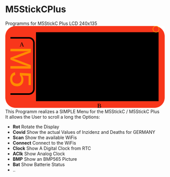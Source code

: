 # M5StickCPlus
Programms for M5StickC Plus LCD 240x135<br/>
![My Pic](_img/M5StickCPlus.svg)<br/>
This Programm realizes a SIMPLE Menu for the M5StickC / M5StickC Plus<br/>
It allows the User to scroll a long the Options:
<ul>
  <li><b>Rot</b>     Rotate the Display</li>
  <li><b>Covid</b>   Show the actual Values of Inzidenz and Deaths for GERMANY</li>
  <li><b>Scan</b>   Show the available WiFis</li>
  <li><b>Connect</b> Connect to the WiFis </li>
  <li><b>Clock</b>   Show A Digital Clock from RTC</li>
  <li><b>AClk</b>    Show Analog Clock</li>
  <li><b>BMP</b>     Show an BMP565 Picture</li>
  <li><b>Bat</b>     Show Batterie Status</li>
  <li>..</li>
</ul>
  
  
  
